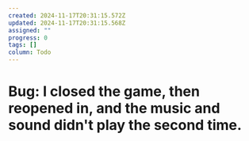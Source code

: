 ```yaml
---
created: 2024-11-17T20:31:15.572Z
updated: 2024-11-17T20:31:15.568Z
assigned: ""
progress: 0
tags: []
column: Todo
---
```


# Bug: I closed the game, then reopened in, and the music and sound didn't play the second time.
